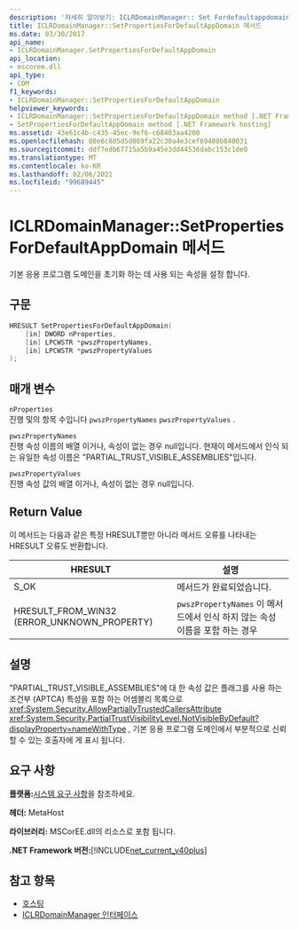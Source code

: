 ```yaml
---
description: '자세히 알아보기: ICLRDomainManager:: Set Fordefaultappdomain 메서드'
title: ICLRDomainManager::SetPropertiesForDefaultAppDomain 메서드
ms.date: 03/30/2017
api_name:
- ICLRDomainManager.SetPropertiesForDefaultAppDomain
api_location:
- mscoree.dll
api_type:
- COM
f1_keywords:
- ICLRDomainManager::SetPropertiesForDefaultAppDomain
helpviewer_keywords:
- ICLRDomainManager::SetPropertiesForDefaultAppDomain method [.NET Framework hosting]
- SetPropertiesForDefaultAppDomain method [.NET Framework hosting]
ms.assetid: 43e61c4b-c435-45ec-9ef6-c68403aa4200
ms.openlocfilehash: 08e6c885d5d089fa22c30a4e3cef69480b840031
ms.sourcegitcommit: ddf7edb67715a5b9a45e3dd44536dabc153c1de0
ms.translationtype: MT
ms.contentlocale: ko-KR
ms.lasthandoff: 02/06/2021
ms.locfileid: "99689445"
---
```

# <a name="iclrdomainmanagersetpropertiesfordefaultappdomain-method"></a>ICLRDomainManager::SetPropertiesForDefaultAppDomain 메서드

기본 응용 프로그램 도메인을 초기화 하는 데 사용 되는 속성을 설정 합니다.  
  
## <a name="syntax"></a>구문  
  
```cpp  
HRESULT SetPropertiesForDefaultAppDomain(  
    [in] DWORD nProperties,  
    [in] LPCWSTR *pwszPropertyNames,  
    [in] LPCWSTR *pwszPropertyValues  
);  
```  
  
## <a name="parameters"></a>매개 변수  

 `nProperties`  
 진행 및의 항목 수입니다 `pwszPropertyNames` `pwszPropertyValues` .  
  
 `pwszPropertyNames`  
 진행 속성 이름의 배열 이거나, 속성이 없는 경우 null입니다. 현재이 메서드에서 인식 되는 유일한 속성 이름은 "PARTIAL_TRUST_VISIBLE_ASSEMBLIES"입니다.  
  
 `pwszPropertyValues`  
 진행 속성 값의 배열 이거나, 속성이 없는 경우 null입니다.  
  
## <a name="return-value"></a>Return Value  

 이 메서드는 다음과 같은 특정 HRESULT뿐만 아니라 메서드 오류를 나타내는 HRESULT 오류도 반환합니다.  
  
|HRESULT|설명|  
|-------------|-----------------|  
|S_OK|메서드가 완료되었습니다.|  
|HRESULT_FROM_WIN32 (ERROR_UNKNOWN_PROPERTY)|`pwszPropertyNames` 이 메서드에서 인식 하지 않는 속성 이름을 포함 하는 경우|  
  
## <a name="remarks"></a>설명  

 "PARTIAL_TRUST_VISIBLE_ASSEMBLIES"에 대 한 속성 값은 플래그를 사용 하는 조건부 (APTCA) 특성을 포함 하는 어셈블리 목록으로 <xref:System.Security.AllowPartiallyTrustedCallersAttribute> <xref:System.Security.PartialTrustVisibilityLevel.NotVisibleByDefault?displayProperty=nameWithType> , 기본 응용 프로그램 도메인에서 부분적으로 신뢰할 수 있는 호출자에 게 표시 됩니다.  
  
## <a name="requirements"></a>요구 사항  

 **플랫폼:**[시스템 요구 사항](../../get-started/system-requirements.md)을 참조하세요.  
  
 **헤더:** MetaHost  
  
 **라이브러리:** MSCorEE.dll의 리소스로 포함 됩니다.  
  
 **.NET Framework 버전:**[!INCLUDE[net_current_v40plus](../../../../includes/net-current-v40plus-md.md)]  
  
## <a name="see-also"></a>참고 항목

- [호스팅](index.md)
- [ICLRDomainManager 인터페이스](iclrdomainmanager-interface.md)
